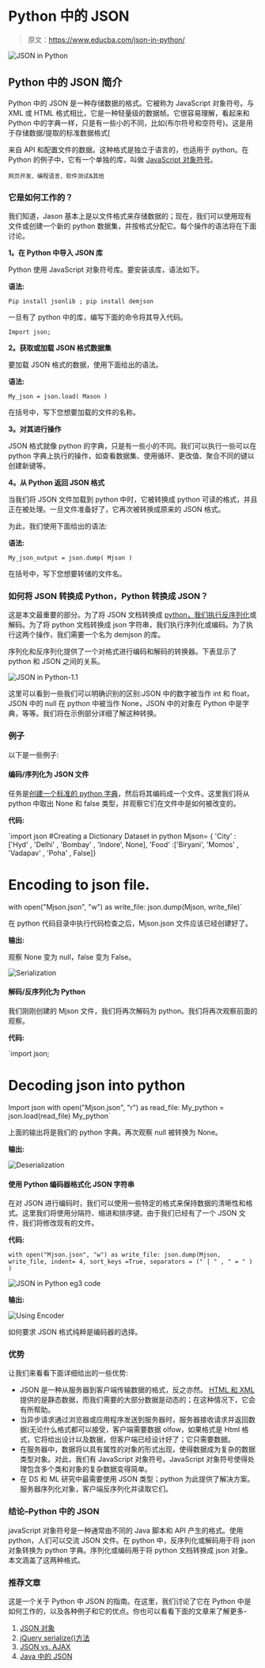 # Python 中的 JSON

> 原文：<https://www.educba.com/json-in-python/>

![JSON in Python](img/fff1f74424522060eb1826eba593258d.png)



## Python 中的 JSON 简介

Python 中的 JSON 是一种存储数据的格式。它被称为 JavaScript 对象符号。与 XML 或 HTML 格式相比，它是一种轻量级的数据帧。它很容易理解，看起来和 Python 中的字典一样，只是有一些小的不同，比如(布尔符号和空符号)。这是用于存储数据/提取的标准数据格式[

来自 API 和配置文件的数据。这种格式是独立于语言的，也适用于 python。在 Python 的例子中，它有一个单独的库，叫做 [JavaScript 对象符号](https://www.educba.com/javascript-objects/)。

<small>网页开发、编程语言、软件测试&其他</small>

### 它是如何工作的？

我们知道，Jason 基本上是以文件格式来存储数据的；现在，我们可以使用现有文件或创建一个新的 python 数据集，并按格式分配它。每个操作的语法将在下面讨论。

**1。在 Python 中导入 JSON 库**

Python 使用 JavaScript 对象符号库。要安装该库，语法如下。

**语法:**

`Pip install jsonlib ;
pip install demjson`

一旦有了 python 中的库，编写下面的命令将其导入代码。

`Import json;`

**2。获取或加载 JSON 格式数据集**

要加载 JSON 格式的数据，使用下面给出的语法。

**语法:**

`My_json = json.load( Mason )`

在括号中，写下您想要加载的文件的名称。

**3。对其进行操作**

JSON 格式就像 python 的字典，只是有一些小的不同。我们可以执行一些可以在 python 字典上执行的操作，如查看数据集、使用循环、更改值、聚合不同的键以创建新键等。

**4。从 Python 返回 JSON 格式**

当我们将 JSON 文件加载到 python 中时，它被转换成 python 可读的格式，并且正在被处理。一旦文件准备好了，它再次被转换成原来的 JSON 格式。

为此，我们使用下面给出的语法:

**语法:**

`My_json_output = json.dump( Mjson )`

在括号中，写下您想要转储的文件名。

### 如何将 JSON 转换成 Python，Python 转换成 JSON？

这是本文最重要的部分。为了将 JSON 文档转换成 [python，我们执行反序列化](https://www.educba.com/deserialization-in-c-sharp/)或解码。为了将 python 文档转换成 json 字符串，我们执行序列化或编码。为了执行这两个操作，我们需要一个名为 demjson 的库。

序列化和反序列化提供了一个对格式进行编码和解码的转换器。下表显示了 python 和 JSON 之间的关系。

![JSON in Python-1.1](img/3719a6e7be3c1b4cdc73f1fe84c56d12.png)



这里可以看到一些我们可以明确识别的区别:JSON 中的数字被当作 int 和 float，JSON 中的 null 在 python 中被当作 None，JSON 中的对象在 Python 中是字典，等等。我们将在示例部分详细了解这种转换。

### 例子

以下是一些例子:

#### 编码/序列化为 JSON 文件

任务是[创建一个标准的 python 字典](https://www.educba.com/python-dictionary-methods/)，然后将其编码成一个文件。这里我们将从 python 中取出 None 和 false 类型，并观察它们在文件中是如何被改变的。

**代码:**

`import json
#Creating a Dictionary Dataset in python
Mjson= { 'City' : ['Hyd' , 'Delhi' , 'Bombay' , 'Indore', None],
'Food' :['Biryani', 'Momos' , 'Vadapav' , 'Poha' , False]}
# Encoding to json file.
with open("Mjson.json", "w") as write_file:
json.dump(Mjson, write_file)`

在 python 代码目录中执行代码检查之后，Mjson.json 文件应该已经创建好了。

**输出:**

观察 None 变为 null，false 变为 False。

![Serialization](img/54882e7e9a0afced5b4d40f25e2eda70.png)



#### 解码/反序列化为 Python

我们刚刚创建的 Mjson 文件，我们将再次解码为 python。我们将再次观察前面的观察。

**代码:**

`import json;
# Decoding json into python
Import json
with open("Mjson.json", "r") as read_file:
My_python = json.load(read_file)
My_python`

上面的输出将是我们的 python 字典。再次观察 null 被转换为 None。

**输出:**

![Deserialization](img/e8c256e1780d7834aaf00df6e8f62f6e.png)



#### 使用 Python 编码器格式化 JSON 字符串

在对 JSON 进行编码时，我们可以使用一些特定的格式来保持数据的清晰性和格式。这里我们将使用分隔符、缩进和排序键。由于我们已经有了一个 JSON 文件，我们将修改现有的文件。

**代码:**

`with open("Mjson.json", "w") as write_file:
json.dump(Mjson, write_file, indent= 4, sort_keys =True, separators = (" | " , " = " ) )`

![JSON in Python eg3 code](img/f67acf9456d366484a5c8ea9f6c226ef.png)



**输出:**

![Using Encoder](img/8472f93df23ac4367a2f85bb83dbf5dd.png)



如何要求 JSON 格式纯粹是编码器的选择。

### 优势

让我们来看看下面详细给出的一些优势:

*   JSON 是一种从服务器到客户端传输数据的格式，反之亦然。 [HTML 和 XML](https://www.educba.com/html-vs-xml/) 提供的是静态数据，而我们需要的大部分数据是动态的；在这种情况下，它会有所帮助。
*   当异步请求通过浏览器或应用程序发送到服务器时，服务器接收请求并返回数据(无论什么格式都可以接受，客户端需要数据 oIfow，如果格式是 Html 格式，它将给出设计以及数据，但客户端已经设计好了；它只需要数据。
*   在服务器中，数据将以具有属性的对象的形式出现，使得数据成为复杂的数据类型对象。对此，我们有 JavaScript 对象符号。JavaScript 对象符号使得处理包含多个类和对象的复杂数据变得简单。
*   在 DS 和 ML 研究中最需要使用 JSON 类型；python 为此提供了解决方案。服务器序列化对象，客户端反序列化并读取它们。

### 结论–Python 中的 JSON

javaScript 对象符号是一种通常由不同的 Java 脚本和 API 产生的格式。使用 python，人们可以交流 JSON 文件。在 python 中，反序列化或解码用于将 json 对象转换为 python 字典。序列化或编码用于将 python 文档转换成 json 对象。本文涵盖了这两种格式。

### 推荐文章

这是一个关于 Python 中 JSON 的指南。在这里，我们讨论了它在 Python 中是如何工作的，以及各种例子和它的优点。你也可以看看下面的文章来了解更多-

1.  [JSON 对象](https://www.educba.com/what-is-json/)
2.  [jQuery serialize()方法](https://www.educba.com/jquery-serialize/)
3.  [JSON vs. AJAX](https://www.educba.com/json-vs-ajax/)
4.  [Java 中的 JSON](https://www.educba.com/json-in-java/)





